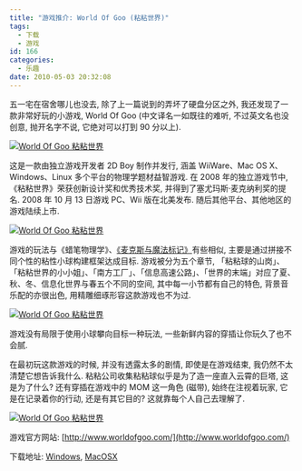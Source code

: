 ```yaml
---
title: "游戏推介: World Of Goo (粘粘世界)"
tags:
  - 下载
  - 游戏
id: 166
categories:
  - 乐趣
date: 2010-05-03 20:32:08
---
```


五一宅在宿舍哪儿也没去, 除了上一篇说到的弄坏了硬盘分区之外, 我还发现了一款非常好玩的小游戏, World Of Goo (中文译名一如既往的难听, 不过英文名也没创意, 抛开名字不说, 它绝对可以打到 90 分以上).

[![World Of Goo 粘粘世界](http://img.beamnote.com/2010/World-of-goo.jpg)](http://img.beamnote.com/2010/World-of-goo.jpg)<!-- more -->

这是一款由独立游戏开发者 2D Boy 制作并发行, 涵盖 WiiWare、Mac OS X、Windows、Linux 多个平台的物理学题材益智游戏. 在 2008 年的独立游戏节中, 《粘粘世界》荣获创新设计奖和优秀技术奖, 并得到了塞尤玛斯·麦克纳利奖的提名. 2008 年 10 月 13 日游戏 PC、Wii 版在北美发布. 随后其他平台、其他地区的游戏陆续上市.

[![World Of Goo 粘粘世界](http://img.beamnote.com/2010/World-of-goo-1.jpg)](http://img.beamnote.com/2010/World-of-goo-1.jpg)

游戏的玩法与《蜡笔物理学》、[《麦克斯与魔法标记》](http://raychow.info/2010/max-the-magic-marker.html)有些相似, 主要是通过拼接不同个性的粘性小球构建框架达成目标. 游戏被分为五个章节, 「粘粘球的山岗」、「粘粘世界的小小姐」、「南方工厂」、「信息高速公路」、「世界的末端」对应了夏、秋、冬、信息化世界与春五个不同的空间, 其中每一小节都有自己的特色, 背景音乐配的亦很出色, 用精雕细琢形容这款游戏也不为过.

[![World Of Goo 粘粘世界](http://img.beamnote.com/2010/World-of-goo-2.jpg)](http://img.beamnote.com/2010/World-of-goo-2.jpg)

游戏没有局限于使用小球攀向目标一种玩法, 一些新鲜内容的穿插让你玩久了也不会腻.

在最初玩这款游戏的时候, 并没有透露太多的剧情, 即使是在游戏结束, 我仍然不太清楚它想告诉我什么. 粘粘公司收集粘粘球似乎是为了造一座直入云霄的巨塔, 这是为了什么? 还有穿插在游戏中的 MOM 这一角色 (磁带), 始终在注视着玩家, 它是在记录着你的行动, 还是有其它目的? 这就靠每个人自己去理解了.

[![World Of Goo 粘粘世界](http://img.beamnote.com/2010/World-of-goo-3.jpg)](http://img.beamnote.com/2010/World-of-goo-3.jpg)

游戏官方网站: [http://www.worldofgoo.com/](http://www.worldofgoo.com/)

下载地址: [Windows](http://www.verycd.com/topics/2814764/), [MacOSX](http://www.verycd.com/topics/2817871/)
